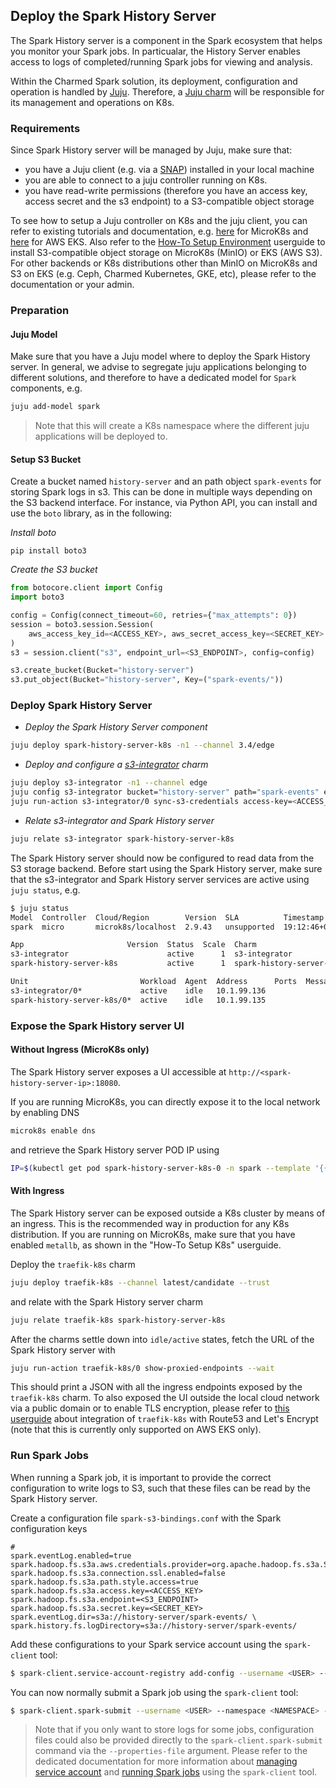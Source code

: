 ## Deploy the Spark History Server 

The Spark History server is a component in the Spark ecosystem that helps you monitor your Spark jobs. In particualar, the History Server enables access to logs of completed/running Spark jobs for viewing and analysis.

Within the Charmed Spark solution, its deployment, configuration and operation is handled by [Juju](https://juju.is/). Therefore, a [Juju charm](https://charmhub.io/spark-history-server-k8s) will be responsible for its management and operations on K8s.

### Requirements

Since Spark History server will be managed by Juju, make sure that:
* you have a Juju client (e.g. via a [SNAP](https://snapcraft.io/juju)) installed in your local machine  
* you are able to connect to a juju controller running on K8s.
* you have read-write permissions (therefore you have an access key, access secret and the s3 endpoint) to a S3-compatible object storage 

To see how to setup a Juju controller on K8s and the juju client, you can refer to existing tutorials and documentation, e.g. [here](https://juju.is/docs/olm/get-started-with-juju) for MicroK8s and [here](https://juju.is/docs/juju/amazon-elastic-kubernetes-service-(amazon-eks)) for AWS EKS. Also refer to the [How-To Setup Environment](/t/charmed-spark-k8s-documentation-how-to-setup-k8s-environment/11618) userguide to install S3-compatible object storage on MicroK8s (MinIO) or EKS (AWS S3). For other backends or K8s distributions other than MinIO on MicroK8s and S3 on EKS (e.g. Ceph, Charmed Kubernetes, GKE, etc), please refer to the documentation or your admin.

### Preparation

#### Juju Model 

Make sure that you have a Juju model where to deploy the Spark History server. In general, we advise to segregate juju applications belonging to different solutions, and therefore
to have a dedicated model for `Spark` components, e.g.

```bash 
juju add-model spark
```

> Note that this will create a K8s namespace where the different juju applications will be deployed to.

#### Setup S3 Bucket

Create a bucket named `history-server` and an path object `spark-events` for storing Spark logs in s3. This can be done in multiple ways depending on the S3 backend interface.
For instance, via Python API, you can install and use the `boto` library, as in the following:

*Install boto*

`pip install boto3`

*Create the S3 bucket*

```python
from botocore.client import Config
import boto3

config = Config(connect_timeout=60, retries={"max_attempts": 0})
session = boto3.session.Session(
    aws_access_key_id=<ACCESS_KEY>, aws_secret_access_key=<SECRET_KEY>
)
s3 = session.client("s3", endpoint_url=<S3_ENDPOINT>, config=config)

s3.create_bucket(Bucket="history-server")
s3.put_object(Bucket="history-server", Key=("spark-events/"))
```

### Deploy Spark History Server

* *Deploy the Spark History Server component*

```bash
juju deploy spark-history-server-k8s -n1 --channel 3.4/edge
```

* *Deploy and configure a [s3-integrator](https://charmhub.io/s3-integrator) charm*

```bash
juju deploy s3-integrator -n1 --channel edge
juju config s3-integrator bucket="history-server" path="spark-events" endpoint=<S3_ENDPOINT>
juju run-action s3-integrator/0 sync-s3-credentials access-key=<ACCESS_KEY> secret-key=<SECRET_KEY> --wait 
```

* *Relate s3-integrator and Spark History server*

```bash 
juju relate s3-integrator spark-history-server-k8s
```

The Spark History server should now be configured to read data from the S3 storage backend. 
Before start using the Spark History server, make sure that the s3-integrator and Spark History server services are active using `juju status`, e.g.  

```bash 
$ juju status
Model  Controller  Cloud/Region        Version  SLA          Timestamp
spark  micro       microk8s/localhost  2.9.43   unsupported  19:12:46+02:00

App                       Version  Status  Scale  Charm                     Channel  Rev  Address         Exposed  Message
s3-integrator                      active      1  s3-integrator             edge      12  10.152.183.253  no       
spark-history-server-k8s           active      1  spark-history-server-k8s             0  10.152.183.100  no       

Unit                         Workload  Agent  Address      Ports  Message
s3-integrator/0*             active    idle   10.1.99.136         
spark-history-server-k8s/0*  active    idle   10.1.99.135 
```

### Expose the Spark History server UI

#### Without Ingress (MicroK8s only)

The Spark History server exposes a UI accessible at ```http://<spark-history-server-ip>:18080```. 

If you are running MicroK8s, you can directly expose it to the local network by enabling DNS

```bash
microk8s enable dns
```

and retrieve the Spark History server POD IP using

```bash
IP=$(kubectl get pod spark-history-server-k8s-0 -n spark --template '{{.status.podIP}}')
```

#### With Ingress

The Spark History server can be exposed outside a K8s cluster by means of an ingress. This is the recommended way in production for any K8s distribution. If you are running on MicroK8s, make sure that you have enabled `metallb`, as shown in the "How-To Setup K8s" userguide. 

Deploy the `traefik-k8s` charm

```bash
juju deploy traefik-k8s --channel latest/candidate --trust
```

and relate with the Spark History server charm

```bash
juju relate traefik-k8s spark-history-server-k8s
```

After the charms settle down into `idle/active` states, fetch the URL of the Spark History server with 

```bash
juju run-action traefik-k8s/0 show-proxied-endpoints --wait
```

This should print a JSON with all the ingress endpoints exposed by the `traefik-k8s` charm. To also exposed the UI outside the local cloud network via a public domain or to enable TLS encryption, please refer to [this userguide](https://discourse.charmhub.io/t/lets-encrypt-certificates-in-the-juju-ecosystem/8704) about integration of `traefik-k8s` with Route53 and Let's Encrypt (note that this is currently only supported on AWS EKS only).

### Run Spark Jobs

When running a Spark job, it is important to provide the correct configuration to write logs to S3, such that these files can be read by the Spark History server. 

Create a configuration file `spark-s3-bindings.conf` with the Spark configuration keys

```properties
# 
spark.eventLog.enabled=true
spark.hadoop.fs.s3a.aws.credentials.provider=org.apache.hadoop.fs.s3a.SimpleAWSCredentialsProvider
spark.hadoop.fs.s3a.connection.ssl.enabled=false
spark.hadoop.fs.s3a.path.style.access=true
spark.hadoop.fs.s3a.access.key=<ACCESS_KEY>
spark.hadoop.fs.s3a.endpoint=<S3_ENDPOINT>
spark.hadoop.fs.s3a.secret.key=<SECRET_KEY>
spark.eventLog.dir=s3a://history-server/spark-events/ \
spark.history.fs.logDirectory=s3a://history-server/spark-events/
```

Add these configurations to your Spark service account using the `spark-client` tool:

```bash
$ spark-client.service-account-registry add-config --username <USER> --namespace <NAMESPACE> --properties-file spark-s3-bindings.conf
```

You can now normally submit a Spark job using the `spark-client` tool:

```bash
$ spark-client.spark-submit --username <USER> --namespace <NAMESPACE> --class ...
```

> Note that if you only want to store logs for some jobs, configuration files could also be provided directly to the `spark-client.spark-submit` command via the `--properties-file` argument. 
> Please refer to the dedicated documentation for more information about [managing service account](/t/spark-client-snap-how-to-manage-spark-accounts/8959) and [running Spark jobs](/t/spark-client-snap-tutorial-spark-submit/8953) using the `spark-client` tool.